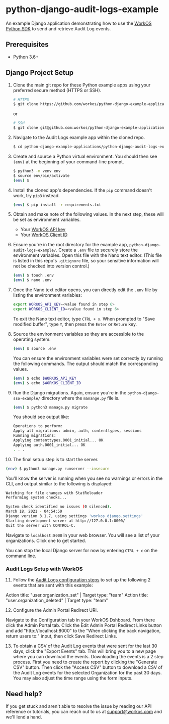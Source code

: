 # python-django-audit-logs-example

An example Django application demonstrating how to use the [WorkOS Python SDK](https://github.com/workos/workos-python) to send and retrieve Audit Log events.

## Prerequisites

- Python 3.6+

## Django Project Setup

1. Clone the main git repo for these Python example apps using your preferred secure method (HTTPS or SSH).

   ```bash
   # HTTPS
   $ git clone https://github.com/workos/python-django-example-applications.git
   ```

   or

   ```bash
   # SSH
   $ git clone git@github.com:workos/python-django-example-applications.git
   ```

2. Navigate to the Audit Logs example app within the cloned repo.

   ```bash
   $ cd python-django-example-applications/python-django-audit-logs-example
   ```

3. Create and source a Python virtual environment. You should then see `(env)` at the beginning of your command-line prompt.

   ```bash
   $ python3 -m venv env
   $ source env/bin/activate
   (env) $
   ```

4. Install the cloned app's dependencies. If the `pip` command doesn't work, try `pip3` instead.

   ```bash
   (env) $ pip install -r requirements.txt
   ```

5. Obtain and make note of the following values. In the next step, these will be set as environment variables.

   - Your [WorkOS API key](https://dashboard.workos.com/api-keys)
   - Your [WorkOS Client ID](https://dashboard.workos.com/configuration)

6. Ensure you're in the root directory for the example app, `python-django-audit-logs-example/`. Create a `.env` file to securely store the environment variables. Open this file with the Nano text editor. (This file is listed in this repo's `.gitignore` file, so your sensitive information will not be checked into version control.)

   ```bash
   (env) $ touch .env
   (env) $ nano .env
   ```

7. Once the Nano text editor opens, you can directly edit the `.env` file by listing the environment variables:

   ```bash
   export WORKOS_API_KEY=<value found in step 6>
   export WORKOS_CLIENT_ID=<value found in step 6>
   ```

   To exit the Nano text editor, type `CTRL + x`. When prompted to "Save modified buffer", type `Y`, then press the `Enter` or `Return` key.

8. Source the environment variables so they are accessible to the operating system.

   ```bash
   (env) $ source .env
   ```

   You can ensure the environment variables were set correctly by running the following commands. The output should match the corresponding values.

   ```bash
   (env) $ echo $WORKOS_API_KEY
   (env) $ echo $WORKOS_CLIENT_ID
   ```

9. Run the Django migrations. Again, ensure you're in the `python-django-sso-example/` directory where the `manange.py` file is.

   ```bash
   (env) $ python3 manage.py migrate
   ```

   You should see output like:

   ```bash
   Operations to perform:
   Apply all migrations: admin, auth, contenttypes, sessions
   Running migrations:
   Applying contenttypes.0001_initial... OK
   Applying auth.0001_initial... OK
   . . .
   ```

10. The final setup step is to start the server.

```bash
(env) $ python3 manage.py runserver --insecure
```

You'll know the server is running when you see no warnings or errors in the CLI, and output similar to the following is displayed:

```bash
Watching for file changes with StatReloader
Performing system checks...

System check identified no issues (0 silenced).
March 18, 2021 - 04:54:50
Django version 3.1.7, using settings 'workos_django.settings'
Starting development server at http://127.0.0.1:8000/
Quit the server with CONTROL-C.
```

Navigate to `localhost:8000` in your web browser. You will see a list of your organizations. Click one to get started.

You can stop the local Django server for now by entering `CTRL + c` on the command line.

### Audit Logs Setup with WorkOS

11. Follow the [Audit Logs configuration steps](https://workos.com/docs/audit-logs/emit-an-audit-log-event/sign-in-to-your-workos-dashboard-account-and-configure-audit-log-event-schemas) to set up the following 2 events that are sent with this example:

Action title: "user.organization_set" | Target type: "team"
Action title: "user.organization_deleted" | Target type: "team"

12. Configure the Admin Portal Redirect URI.

Navigate to the Configuration tab in your WorkOS Dshboard. From there click the Admin Portal tab. Click the Edit Admin Portal Redirect Links button and add "http://localhost:8000" to the "When clicking the back navigation, return users to:" input, then click Save Redirect Links.

13. To obtain a CSV of the Audit Log events that were sent for the last 30 days, click the "Export Events" tab. This will bring you to a new page where you can download the events. Downloading the events is a 2 step process. First you need to create the report by clicking the "Generate CSV" button. Then click the "Access CSV" button to download a CSV of the Audit Log events for the selected Organization for the past 30 days. You may also adjust the time range using the form inputs.

## Need help?

If you get stuck and aren't able to resolve the issue by reading our API reference or tutorials, you can reach out to us at support@workos.com and we'll lend a hand.
